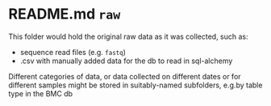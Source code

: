# README.md `raw`

This folder would hold the original raw data as it was collected, such as:

- sequence read files (e.g. `fastq`)
- .csv with manually added data for the db to read in sql-alchemy

Different categories of data, or data collected on different dates or for different samples might be stored in suitably-named subfolders, e.g.by table type in the BMC db